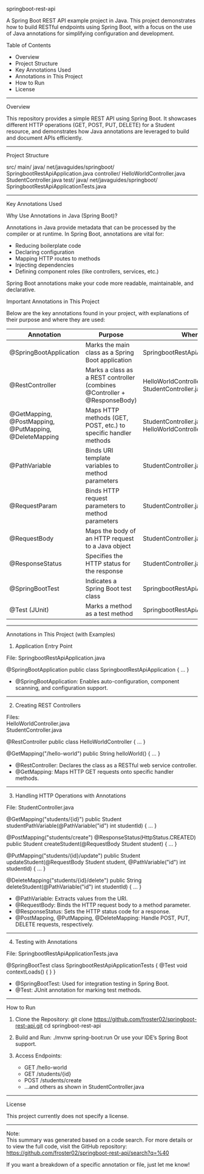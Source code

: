 springboot-rest-api

A Spring Boot REST API example project in Java. This project demonstrates how to build RESTful endpoints using Spring Boot, with a focus on the use of Java annotations for simplifying configuration and development.

Table of Contents

- Overview
- Project Structure
- Key Annotations Used
- Annotations in This Project
- How to Run
- License

---

Overview

This repository provides a simple REST API using Spring Boot. It showcases different HTTP operations (GET, POST, PUT, DELETE) for a Student resource, and demonstrates how Java annotations are leveraged to build and document APIs efficiently.

---

Project Structure

src/
  main/
    java/
      net/javaguides/springboot/
        SpringbootRestApiApplication.java
        controller/
          HelloWorldController.java
          StudentController.java
  test/
    java/
      net/javaguides/springboot/
        SpringbootRestApiApplicationTests.java

---

Key Annotations Used

Why Use Annotations in Java (Spring Boot)?

Annotations in Java provide metadata that can be processed by the compiler or at runtime. In Spring Boot, annotations are vital for:
- Reducing boilerplate code
- Declaring configuration
- Mapping HTTP routes to methods
- Injecting dependencies
- Defining component roles (like controllers, services, etc.)

Spring Boot annotations make your code more readable, maintainable, and declarative.

Important Annotations in This Project

Below are the key annotations found in your project, with explanations of their purpose and where they are used:

Annotation                              | Purpose                                                                 | Where Used
---------------------------------------- | ----------------------------------------------------------------------- | --------------------------------------------------------------
@SpringBootApplication                   | Marks the main class as a Spring Boot application                       | SpringbootRestApiApplication.java
@RestController                          | Marks a class as a REST controller (combines @Controller + @ResponseBody) | HelloWorldController.java, StudentController.java
@GetMapping, @PostMapping, @PutMapping, @DeleteMapping | Maps HTTP methods (GET, POST, etc.) to specific handler methods         | StudentController.java, HelloWorldController.java
@PathVariable                            | Binds URI template variables to method parameters                       | StudentController.java
@RequestParam                            | Binds HTTP request parameters to method parameters                      | StudentController.java
@RequestBody                             | Maps the body of an HTTP request to a Java object                       | StudentController.java
@ResponseStatus                          | Specifies the HTTP status for the response                              | StudentController.java
@SpringBootTest                          | Indicates a Spring Boot test class                                      | SpringbootRestApiApplicationTests.java
@Test (JUnit)                            | Marks a method as a test method                                         | SpringbootRestApiApplicationTests.java

---

Annotations in This Project (with Examples)

1. Application Entry Point

File: SpringbootRestApiApplication.java

@SpringBootApplication
public class SpringbootRestApiApplication { ... }

- @SpringBootApplication: Enables auto-configuration, component scanning, and configuration support.

---

2. Creating REST Controllers

Files:  
HelloWorldController.java  
StudentController.java

@RestController
public class HelloWorldController { ... }

@GetMapping("/hello-world")
public String helloWorld() { ... }

- @RestController: Declares the class as a RESTful web service controller.
- @GetMapping: Maps HTTP GET requests onto specific handler methods.

---

3. Handling HTTP Operations with Annotations

File: StudentController.java

@GetMapping("students/{id}")
public Student studentPathVariable(@PathVariable("id") int studentId) { ... }

@PostMapping("students/create")
@ResponseStatus(HttpStatus.CREATED)
public Student createStudent(@RequestBody Student student) { ... }

@PutMapping("students/{id}/update")
public Student updateStudent(@RequestBody Student student, @PathVariable("id") int studentId) { ... }

@DeleteMapping("students/{id}/delete")
public String deleteStudent(@PathVariable("id") int studentId) { ... }

- @PathVariable: Extracts values from the URI.
- @RequestBody: Binds the HTTP request body to a method parameter.
- @ResponseStatus: Sets the HTTP status code for a response.
- @PostMapping, @PutMapping, @DeleteMapping: Handle POST, PUT, DELETE requests, respectively.

---

4. Testing with Annotations

File: SpringbootRestApiApplicationTests.java

@SpringBootTest
class SpringbootRestApiApplicationTests {
    @Test
    void contextLoads() { }
}

- @SpringBootTest: Used for integration testing in Spring Boot.
- @Test: JUnit annotation for marking test methods.

---

How to Run

1. Clone the Repository:
   git clone https://github.com/froster02/springboot-rest-api.git
   cd springboot-rest-api

2. Build and Run:
   ./mvnw spring-boot:run
   Or use your IDE’s Spring Boot support.

3. Access Endpoints:
   - GET /hello-world
   - GET /students/{id}
   - POST /students/create
   - ...and others as shown in StudentController.java

---

License

This project currently does not specify a license.

---

Note:  
This summary was generated based on a code search. For more details or to view the full code, visit the GitHub repository: https://github.com/froster02/springboot-rest-api/search?q=%40

If you want a breakdown of a specific annotation or file, just let me know!

